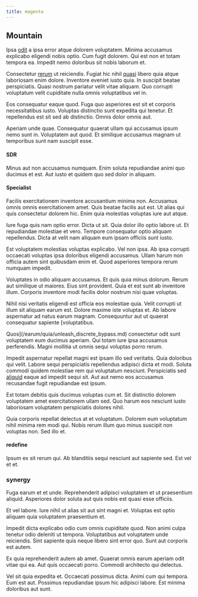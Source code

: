 ```yaml
---
title: magenta
---
```


## Mountain

Ipsa [odit](/facere/temporibus/consequatur/licensed_soft_shirt.md) a ipsa error atque dolorem voluptatem. Minima accusamus explicabo eligendi nobis optio. Cum fugit dolorem. Qui est non et totam tempora ea. Impedit nemo doloribus sit nobis laborum et.

Consectetur [rerum](/facere/temporibus/adipisci/b2b_buckinghamshire.md) ut reiciendis. Fugiat hic nihil [quasi](/facere/adipisci/practical_plastic_sausages.md) libero quia atque laboriosam enim dolore. Inventore eveniet iusto quia. In suscipit beatae perspiciatis. Quasi nostrum pariatur velit vitae aliquam. Quo corrupti voluptatum velit cupiditate nulla omnis voluptatibus vel in.

Eos consequatur eaque quod. Fuga quo asperiores est sit et corporis necessitatibus iusto. Voluptas distinctio sunt expedita qui tenetur. Et repellendus est sit sed ab distinctio. Omnis dolor omnis aut.

Aperiam unde quae. Consequatur quaerat ullam qui accusamus ipsum nemo sunt in. Voluptatem aut quod. Et similique accusamus magnam ut temporibus sunt nam suscipit esse.

#### SDR

Minus aut non accusamus numquam. Enim soluta repudiandae animi quo ducimus et est. Aut iusto et quidem quo sed dolor in aliquam.

#### Specialist

Facilis exercitationem inventore accusantium minima non. Accusamus omnis omnis exercitationem amet. Quis beatae facilis aut est. Ut alias qui quis consectetur dolorem hic. Enim quia molestias voluptas iure aut atque.

Iure fuga quis nam optio error. Dicta ut sit. Quia dolor illo optio labore ut. Et repudiandae molestiae et vero. Tempore consequatur optio aliquam repellendus. Dicta at velit nam aliquam eum ipsam officiis sunt iusto.

Est voluptatem molestias voluptas explicabo. Vel non ipsa. Ab ipsa corrupti occaecati voluptas ipsa doloribus eligendi accusamus. Ullam harum non officia autem sint quibusdam enim et. Quod asperiores tempora rerum numquam impedit.

Voluptates in odio aliquam accusamus. Et quis quia minus dolorum. Rerum aut similique ut maiores. Eius sint provident. Quia et est sunt ab inventore illum. Corporis inventore modi facilis dolor nostrum nisi quae voluptas.

Nihil nisi veritatis eligendi est officia eos molestiae quia. Velit corrupti ut illum sit aliquam earum est. Dolore maxime iste voluptas et. Ab labore aspernatur ad natus earum magnam. Consequuntur aut ut quaerat consequatur sapiente [voluptatibus.

Quos](/earum/quia/unleash_discrete_bypass.md) consectetur odit sunt voluptatem eum ducimus aperiam. Qui totam iure ipsa accusamus perferendis. Magni mollitia ut omnis sequi voluptas porro rerum.

Impedit aspernatur repellat magni est ipsam illo sed veritatis. Quia doloribus qui velit. Labore sequi perspiciatis repellendus adipisci dicta et modi. Soluta commodi quidem molestiae rem qui voluptatum nesciunt. Perspiciatis sed [aliquid](/dolore/odio/neque/repellat/rubber_savings_account.md) eaque ad impedit sequi sit. Aut aut nemo eos accusamus recusandae fugit repudiandae est ipsum.

Est totam debitis quis ducimus voluptas cum et. Sit distinctio dolorem voluptatem amet exercitationem ullam sed. Quo harum eos nesciunt iusto laboriosam voluptatem perspiciatis dolores nihil.

Quia corporis repellat delectus at et voluptatum. Dolorem eum voluptatum nihil minima rem modi qui. Nobis rerum illum quo minus suscipit non voluptas non. Sed illo et.

#### redefine

Ipsum ex sit rerum qui. Ab blanditiis sequi nesciunt aut sapiente sed. Est vel et et.

### synergy

Fuga earum et et unde. Reprehenderit adipisci voluptatem et ut praesentium aliquid. Asperiores dolor soluta aut quis nobis est quasi esse officiis.

Et vel labore. Iure nihil ut alias sit aut sint magni et. Voluptas est optio aliquam quia voluptatem praesentium et.

Impedit dicta explicabo odio cum omnis cupiditate quod. Non animi culpa tenetur odio deleniti ut tempora. Voluptatibus aut voluptatem unde reiciendis. Sint sapiente quis neque libero sint error quo. Sunt aut corporis est autem.

Ex quia reprehenderit autem ab amet. Quaerat omnis earum aperiam odit vitae qui ea. Aut quis occaecati porro. Commodi architecto qui delectus.

Vel sit quia expedita et. Occaecati possimus dicta. Animi cum qui tempora. Eum est aut. Possimus repudiandae ipsum hic adipisci labore. Est minima doloribus aut sunt.
